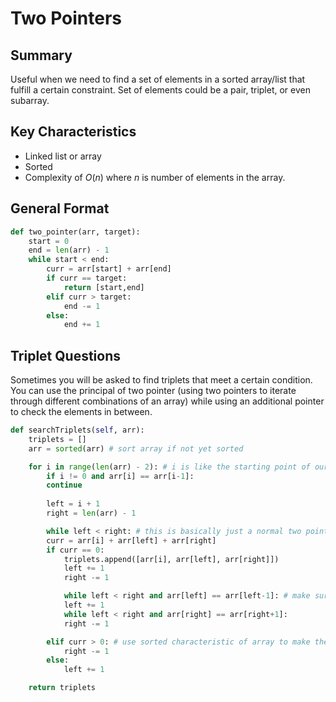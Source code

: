 # Two Pointers
## Summary
Useful when we need to find a set of elements in a sorted array/list that fulfill a certain constraint. Set of elements could be a pair, triplet, or even subarray.
## Key Characteristics
- Linked list or array
- Sorted
- Complexity of $O(n)$ where $n$ is number of elements in the array.
## General Format
```python
def two_pointer(arr, target):
    start = 0
    end = len(arr) - 1
    while start < end:
        curr = arr[start] + arr[end]
        if curr == target:
            return [start,end]
        elif curr > target:
            end -= 1
        else:
            end += 1
```
## Triplet Questions
Sometimes you will be asked to find triplets that meet a certain condition. You can use the principal of two pointer (using two pointers to iterate through different combinations of an array) while using an additional pointer to check the elements in between.
```python
def searchTriplets(self, arr):
    triplets = []
    arr = sorted(arr) # sort array if not yet sorted

    for i in range(len(arr) - 2): # i is like the starting point of our two pointer algorithm
        if i != 0 and arr[i] == arr[i-1]:
        continue
        
        left = i + 1
        right = len(arr) - 1

        while left < right: # this is basically just a normal two pointer algorithm
        curr = arr[i] + arr[left] + arr[right]
        if curr == 0:
            triplets.append([arr[i], arr[left], arr[right]])
            left += 1
            right -= 1

            while left < right and arr[left] == arr[left-1]: # make sure that left and right pointers are not pointing at duplicates
            left += 1
            while left < right and arr[right] == arr[right+1]:
            right -= 1

        elif curr > 0: # use sorted characteristic of array to make these decisions
            right -= 1
        else:
            left += 1

    return triplets
```
